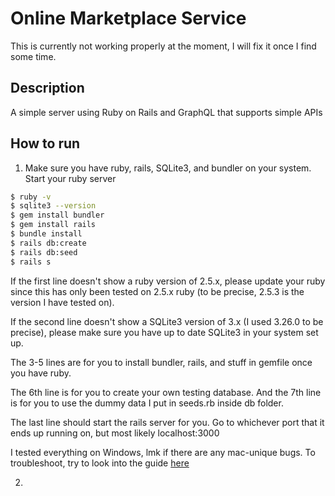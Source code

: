 # Online Marketplace Service

This is currently not working properly at the moment, I will fix it once I find some time.

## Description
A simple server using Ruby on Rails and GraphQL that supports simple APIs

## How to run

1. Make sure you have ruby, rails, SQLite3, and bundler on your system. Start your ruby server

```bash
$ ruby -v
$ sqlite3 --version
$ gem install bundler
$ gem install rails
$ bundle install
$ rails db:create
$ rails db:seed
$ rails s
```

If the first line doesn't show a ruby version of 2.5.x, please update your ruby since this has only been tested on 2.5.x ruby (to be precise,  2.5.3 is the version I have tested on).

If the second line doesn't show a SQLite3 version of 3.x (I used 3.26.0 to be precise), please make sure you have up to date SQLite3 in your system set up.

The 3-5 lines are for you to install bundler, rails, and stuff in gemfile once you have ruby.

The 6th line is for you to create your own testing database. And the 7th line is for you to use the dummy data I put in seeds.rb inside db folder.

The last line should start the rails server for you. Go to whichever port that it ends up running on, but most likely localhost:3000

I tested everything on Windows, lmk if there are any mac-unique bugs. To troubleshoot, try to look into the guide [here](https://www.howtographql.com/graphql-ruby/1-getting-started/)

2.
